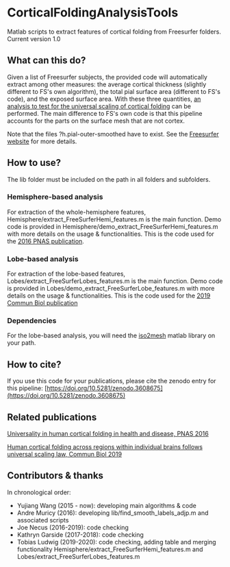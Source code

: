 # CorticalFoldingAnalysisTools
Matlab scripts to extract features of cortical folding from Freesurfer folders. Current version 1.0

## What can this do?

Given a list of Freesurfer subjects, the provided code will automatically extract among other measures: the average cortical thickness (slightly different to FS's own algorithm), the total pial surface area (different to FS's code), and the exposed surface area. With these three quantities, [an analysis to test for the universal scaling of cortical folding](https://doi.org/10.1073/pnas.1610175113) can be performed. The main difference to FS's own code is that this pipeline accounts for the parts on the surface mesh that are not cortex.

Note that the files ?h.pial-outer-smoothed have to exist. See the [Freesurfer website](https://surfer.nmr.mgh.harvard.edu/fswiki/LGI) for more details.



## How to use?

The lib folder must be included on the path in all folders and subfolders.

### Hemisphere-based analysis 
For extraction of the whole-hemisphere features, Hemisphere/extract_FreeSurferHemi_features.m is the main function. Demo code is provided in Hemisphere/demo_extract_FreeSurferHemi_features.m with more details on the usage & functionalities.
This is the code used for the [2016 PNAS publication](https://doi.org/10.1073/pnas.1610175113).

### Lobe-based analysis
For extraction of the lobe-based features, Lobes/extract_FreeSurferLobes_features.m is the main function. Demo code is provided in Lobes/demo_extract_FreeSurferLobe_features.m with more details on the usage & functionalities.
This is the code used for the [2019 Commun Biol publication](https://www.nature.com/articles/s42003-019-0421-7)

### Dependencies
For the lobe-based analysis, you will need the [iso2mesh](http://iso2mesh.sourceforge.net) matlab library on your path.


## How to cite?

If you use this code for your publications, please cite the zenodo entry for this pipeline: [https://doi.org/10.5281/zenodo.3608675](https://doi.org/10.5281/zenodo.3608675)


## Related publications

[Universality in human cortical folding in health and disease, PNAS 2016](https://doi.org/10.1073/pnas.1610175113)

[Human cortical folding across regions within individual brains follows universal scaling law, Commun Biol 2019](https://www.nature.com/articles/s42003-019-0421-7)


## Contributors & thanks

In chronological order:
* Yujiang Wang (2015 - now): developing main algorithms & code
* Andre Muricy (2016): developing lib/find_smooth_labels_adjp.m and associated scripts
* Joe Necus (2016-2019): code checking
* Kathryn Garside (2017-2018): code checking
* Tobias Ludwig (2019-2020): code checking, adding table and merging functionality Hemisphere/extract_FreeSurferHemi_features.m and Lobes/extract_FreeSurferLobes_features.m

